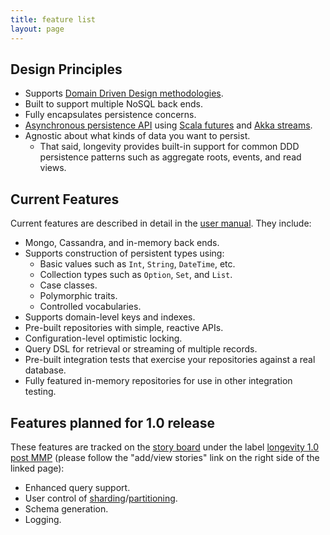 ```yaml
---
title: feature list
layout: page
---
```


## Design Principles

- Supports [Domain Driven Design methodologies](manual/ddd-basics).
- Built to support multiple NoSQL back ends.
- Fully encapsulates persistence concerns.
- [Asynchronous persistence API](manual/repo/repo-api.html) using [Scala
  futures](http://docs.scala-lang.org/overviews/core/futures.html) and
  [Akka
  streams](http://doc.akka.io/docs/akka/current/scala/stream/index.html). 
- Agnostic about what kinds of data you want to persist.
  - That said, longevity provides built-in support for common DDD
    persistence patterns such as aggregate roots, events, and read
    views.

## Current Features

Current features are described in detail in the [user
manual](manual). They include:

- Mongo, Cassandra, and in-memory back ends.
- Supports construction of persistent types using:
  - Basic values such as `Int`, `String`, `DateTime`, etc.
  - Collection types such as `Option`, `Set`, and `List`.
  - Case classes.
  - Polymorphic traits.
  - Controlled vocabularies.
- Supports domain-level keys and indexes.
- Pre-built repositories with simple, reactive APIs.
- Configuration-level optimistic locking.
- Query DSL for retrieval or streaming of multiple records.
- Pre-built integration tests that exercise your repositories
  against a real database.
- Fully featured in-memory repositories for use in other integration
  testing.

## Features planned for 1.0 release

These features are tracked on the [story
board](https://www.pivotaltracker.com/n/projects/1231978) under the
label [longevity 1.0 post
MMP](https://www.pivotaltracker.com/epic/show/1769462) (please follow
the "add/view stories" link on the right side of the linked page):

- Enhanced query support.
- User control of [sharding](https://docs.mongodb.com/manual/sharding/#shard-keys)/[partitioning](https://docs.datastax.com/en/cql/3.1/cql/cql_reference/refCompositePk.html).
- Schema generation.
- Logging.
